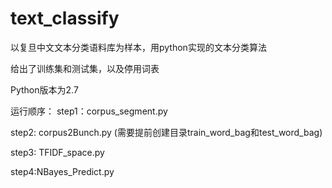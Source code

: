 # text_classify
以复旦中文文本分类语料库为样本，用python实现的文本分类算法

给出了训练集和测试集，以及停用词表

Python版本为2.7 

运行顺序：
step1：corpus_segment.py

step2: corpus2Bunch.py (需要提前创建目录train_word_bag和test_word_bag)

step3: TFIDF_space.py

step4:NBayes_Predict.py

